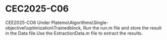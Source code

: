 # CEC2025-C06
CEE2025-CO6
Under Platemo\Algorithms\Single-objectivel\optimization\Trainedblock, Run the run.m file and store the result in the Data file.Use the ExtractionData.m file to extract the results.
